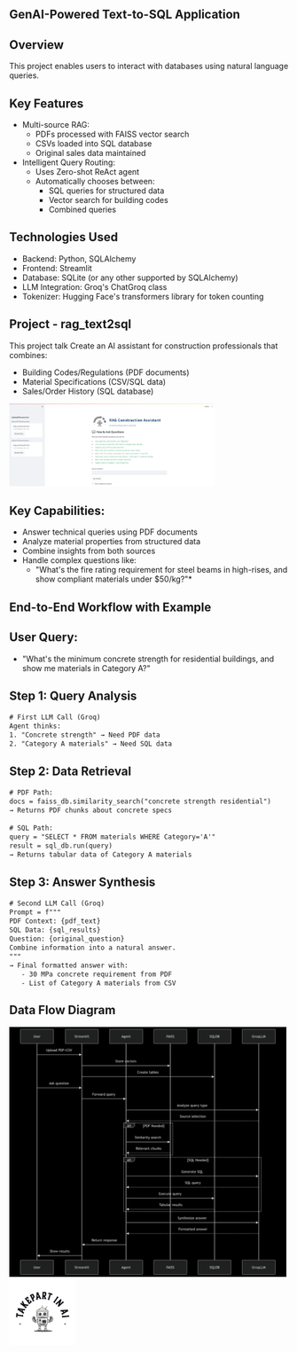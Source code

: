 ##  GenAI-Powered Text-to-SQL Application
## Overview
This project enables users to interact with databases using natural language queries. 

## Key Features
- Multi-source RAG:
    - PDFs processed with FAISS vector search
    - CSVs loaded into SQL database
    - Original sales data maintained
- Intelligent Query Routing:
    - Uses Zero-shot ReAct agent
    - Automatically chooses between:
       - SQL queries for structured data
       - Vector search for building codes
       - Combined queries

## Technologies Used
- Backend: Python, SQLAlchemy
- Frontend: Streamlit
- Database: SQLite (or any other supported by SQLAlchemy)
- LLM Integration: Groq's ChatGroq class
- Tokenizer: Hugging Face's transformers library for token counting

## Project - rag_text2sql
This project talk Create an AI assistant for construction professionals that combines:
- Building Codes/Regulations (PDF documents)
- Material Specifications (CSV/SQL data)
- Sales/Order History (SQL database)


<img src="static/logo/Talk2Data_RAG_Assistant.PNG" alt="Logo" width="370"/>

## Key Capabilities:
- Answer technical queries using PDF documents
- Analyze material properties from structured data
- Combine insights from both sources
- Handle complex questions like:
    - "What's the fire rating requirement for steel beams in high-rises, and show compliant materials under $50/kg?"*

## End-to-End Workflow with Example
## User Query:
  - "What's the minimum concrete strength for residential buildings, and show me materials in Category A?"

## Step 1: Query Analysis
```
# First LLM Call (Groq)
Agent thinks:
1. "Concrete strength" → Need PDF data
2. "Category A materials" → Need SQL data
```
## Step 2: Data Retrieval
```
# PDF Path:
docs = faiss_db.similarity_search("concrete strength residential")
→ Returns PDF chunks about concrete specs

# SQL Path:
query = "SELECT * FROM materials WHERE Category='A'"
result = sql_db.run(query)
→ Returns tabular data of Category A materials
```
## Step 3: Answer Synthesis
```
# Second LLM Call (Groq)
Prompt = f"""
PDF Context: {pdf_text}
SQL Data: {sql_results}
Question: {original_question}
Combine information into a natural answer.
"""
→ Final formatted answer with:
   - 30 MPa concrete requirement from PDF
   - List of Category A materials from CSV
```
## Data Flow Diagram

<img src="static/logo/RAG_text2sql_data_flow_chart.png" alt="Logo" width="500"/>



<img src="static/logo/TakePart_In_AI_logo.png" alt="Logo" width="120"/>